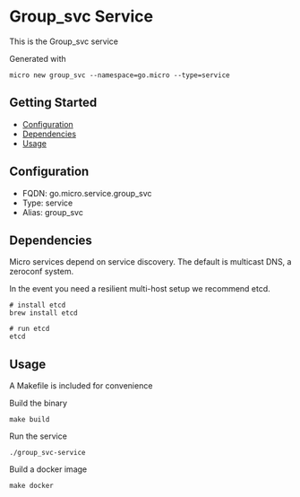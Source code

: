 # Group_svc Service

This is the Group_svc service

Generated with

```
micro new group_svc --namespace=go.micro --type=service
```

## Getting Started

- [Configuration](#configuration)
- [Dependencies](#dependencies)
- [Usage](#usage)

## Configuration

- FQDN: go.micro.service.group_svc
- Type: service
- Alias: group_svc

## Dependencies

Micro services depend on service discovery. The default is multicast DNS, a zeroconf system.

In the event you need a resilient multi-host setup we recommend etcd.

```
# install etcd
brew install etcd

# run etcd
etcd
```

## Usage

A Makefile is included for convenience

Build the binary

```
make build
```

Run the service
```
./group_svc-service
```

Build a docker image
```
make docker
```